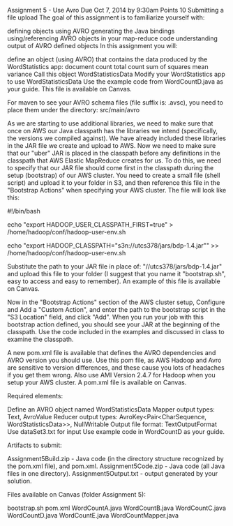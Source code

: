 Assignment 5 - Use Avro
Due Oct 7, 2014 by 9:30am  Points 10  Submitting a file upload
The goal of this assignment is to familiarize yourself with:

defining objects using AVRO
generating the Java bindings
using/referencing AVRO objects in your map-reduce code
understanding output of AVRO defined objects
In this assignment you will:

define an object (using AVRO) that contains the data produced by the WordStatistics app:
document count
total count
sum of squares
mean
variance
Call this object WordStatisticsData
Modify your WordStatistics app to use WordStatisticsData
Use the example code from WordCountD.java as your guide. This file is available on Canvas.

For maven to see your AVRO schema files (file suffix is:  .avsc), you need to place them under the directory: src/main/avro

 

As we are starting to use additional libraries, we need to make sure that once on AWS our Java classpath has the libraries we intend (specifically, the versions we compiled against). We have already included these libraries in the JAR file we create and upload to AWS. Now we need to make sure that our "uber" JAR is placed in the classpath before any definitions in the classpath that AWS Elastic MapReduce creates for us. To do this, we need to specify that our JAR file should come first in the classpath during the setup (bootstrap) of our AWS cluster. You need to create a small file (shell script) and upload it to your folder in S3, and then reference this file in the "Bootstrap Actions" when specifying your AWS cluster. The file will look like this:

#!/bin/bash

echo "export HADOOP_USER_CLASSPATH_FIRST=true" > /home/hadoop/conf/hadoop-user-env.sh

echo "export HADOOP_CLASSPATH=\"s3n://utcs378/jars/bdp-1.4.jar\"" >> /home/hadoop/conf/hadoop-user-env.sh

Substitute the path to your JAR file in place of: "//utcs378/jars/bdp-1.4.jar" and upload this file to your folder (I suggest that you name it "bootstrap.sh", easy to access and easy to remember). An example of this file is available on Canvas.

Now in the "Bootstrap Actions" section of the AWS cluster setup, Configure and Add a "Custom Action", and enter the path to the bootstrap script in the "S3 Location" field, and click "Add". When you run your job with this bootstrap action defined, you should see your JAR at the beginning of the classpath. Use the code included in the examples and discussed in class to examine the classpath.

A new pom.xml file is available that defines the AVRO dependencies and AVRO version you should use. Use this pom file, as AWS Hadoop and Avro are sensitive to version differences, and these cause you lots of headaches if you get them wrong. Also use AMI Version 2.4.7 for Hadoop when you setup your AWS cluster. A pom.xml file is available on Canvas.

Required elements:

Define an AVRO object named WordStatisticsData
Mapper output types: Text, AvroValue<WordStatisticsData>
Reducer output types: AvroKey<Pair<CharSequence, WordStatisticsData>>, NullWritable
Output file format: TextOutputFormat
Use dataSet3.txt for input
Use example code in WordCountD as your guide.

Artifacts to submit:

Assignment5Build.zip - Java code (in the directory structure recognized by the pom.xml file), and pom.xml.
Assignment5Code.zip - Java code (all Java files in one directory).
Assignment5Output.txt - output generated by your solution.
 

Files available on Canvas (folder Assignment 5):

bootstrap.sh
pom.xml
WordCountA.java
WordCountB.java
WordCountC.java
WordCountD.java
WordCountE.java
WordCountMapper.java
